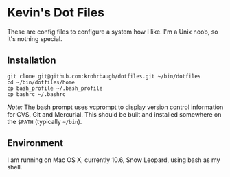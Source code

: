 # Kevin's Dot Files
These are config files to configure a system how I like. I'm a Unix noob, so it's nothing special.

## Installation

    git clone git@github.com:krohrbaugh/dotfiles.git ~/bin/dotfiles
    cd ~/bin/dotfiles/home
    cp bash_profile ~/.bash_profile
    cp bashrc ~/.bashrc

_Note:_ The bash prompt uses [vcprompt](http://vc.gerg.ca/hg/vcprompt) to display version control information for
CVS, Git and Mercurial. This should be built and installed somewhere on the `$PATH` (typically `~/bin`).

## Environment
I am running on Mac OS X, currently 10.6, Snow Leopard, using bash as my shell.
